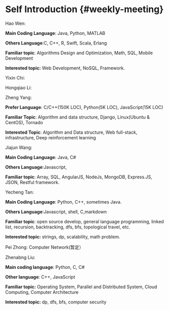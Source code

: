 # Self Introduction {#weekly-meeting}

Hao Wen:

**Main Coding Language**: Java, Python, MATLAB

**Others Language**:C, C++, R, Swift, Scala, Erlang

**Familiar topic**: Algorithms Design and Optimization, Math, SQL, Mobile Development

**Interested topic:** Web Development, NoSQL, Framework.

Yixin Chi:

Hongqiao Li:

Zheng Yang:

**Prefer Language**: C\/C++\(150K LOC\), Python\(5K LOC\), JavaScript\(15K LOC\)

**Familiar Topic**: Algorithm and data structure, Django, Linux\(Ubuntu & CentOS\), Tornado

**Interested Topic**: Algorithm and Data structure, Web full-stack, infrastructure, Deep reinforcement learning

Jiajun Wang:

**Main Coding Language**: Java, C\#

**Others Language**:Javascript,

**Familiar topic**: Array, SQL, AngularJS, NodeJs, MongoDB, Express.JS, JSON, Restful framework.

Yecheng Tan:

**Main Coding Language**: Python, C++, sometimes Java.

**Others Language**:Javascript, shell, C,markdown

**Familiar topic**: open source develop, general language programming, linked list, recursion, backtracking, dfs, bfs, topological travel, etc.

**Interested topic:** strings, dp, scalability, math problem.

Pei Zhong: Computer Network\(暂定）

Zhenabng Liu:

**Main coding language**: Python, C, C\#

**Other language**: C++, JavaScript

**Familiar topic:** Operating System, Parallel and Distributed System, Cloud Computing, Computer Architecture

**Interested topic:** dp, dfs, bfs, computer security



